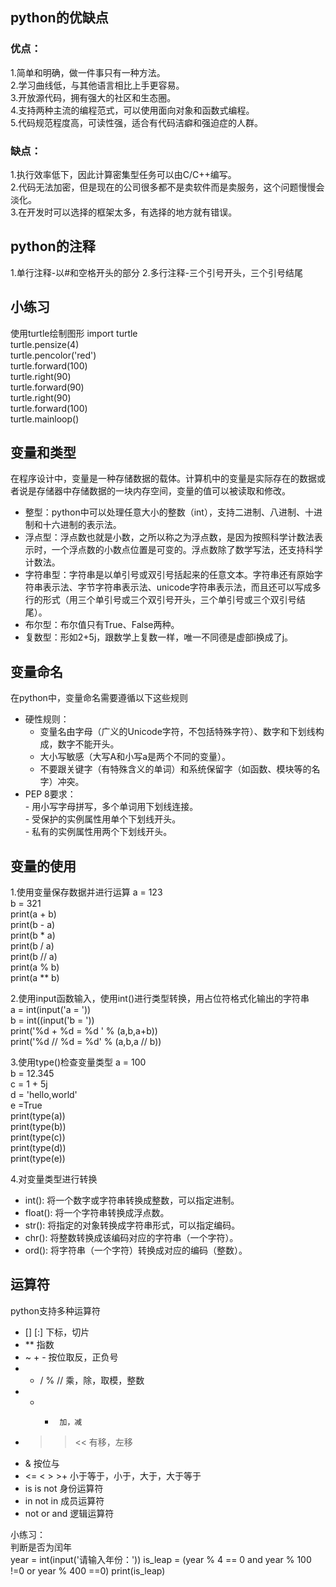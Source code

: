 ## python的优缺点
### 优点：
  1.简单和明确，做一件事只有一种方法。  
  2.学习曲线低，与其他语言相比上手更容易。  
  3.开放源代码，拥有强大的社区和生态圈。  
  4.支持两种主流的编程范式，可以使用面向对象和函数式编程。  
  5.代码规范程度高，可读性强，适合有代码洁癖和强迫症的人群。  
  
### 缺点：
  1.执行效率低下，因此计算密集型任务可以由C/C++编写。  
  2.代码无法加密，但是现在的公司很多都不是卖软件而是卖服务，这个问题慢慢会淡化。  
  3.在开发时可以选择的框架太多，有选择的地方就有错误。  
 
## python的注释
  1.单行注释-以#和空格开头的部分
  2.多行注释-三个引号开头，三个引号结尾
  
## 小练习
使用turtle绘制图形
  import turtle    
  turtle.pensize(4)  
  turtle.pencolor('red')     
  turtle.forward(100)    
  turtle.right(90)     
  turtle.forward(90)   
  turtle.right(90)     
  turtle.forward(100)    
  turtle.mainloop()   
  
## 变量和类型
  在程序设计中，变量是一种存储数据的载体。计算机中的变量是实际存在的数据或者说是存储器中存储数据的一块内存空间，变量的值可以被读取和修改。    
  - 整型：python中可以处理任意大小的整数（int），支持二进制、八进制、十进制和十六进制的表示法。    
  - 浮点型：浮点数也就是小数，之所以称之为浮点数，是因为按照科学计数法表示时，一个浮点数的小数点位置是可变的。浮点数除了数学写法，还支持科学计数法。
  - 字符串型：字符串是以单引号或双引号括起来的任意文本。字符串还有原始字符串表示法、字节字符串表示法、unicode字符串表示法，而且还可以写成多行的形式（用三个单引号或三个双引号开头，三个单引号或三个双引号结尾）。  
  - 布尔型：布尔值只有True、False两种。
  - 复数型：形如2+5j，跟数学上复数一样，唯一不同德是虚部i换成了j。

## 变量命名
  在python中，变量命名需要遵循以下这些规则
  - 硬性规则：  
    - 变量名由字母（广义的Unicode字符，不包括特殊字符）、数字和下划线构成，数字不能开头。
    - 大小写敏感（大写A和小写a是两个不同的变量）。
    - 不要跟关键字（有特殊含义的单词）和系统保留字（如函数、模块等的名字）冲突。
   - PEP 8要求：   
    - 用小写字母拼写，多个单词用下划线连接。  
    - 受保护的实例属性用单个下划线开头。  
    - 私有的实例属性用两个下划线开头。  
    
## 变量的使用
  1.使用变量保存数据并进行运算
  a = 123  
  b = 321  
  print(a + b)  
  print(b - a)  
  print(b * a)  
  print(b / a)  
  print(b // a)  
  print(a % b)  
  print(a ** b)  

  2.使用input函数输入，使用int()进行类型转换，用占位符格式化输出的字符串   
  a = int(input('a = '))   
  b = int((input('b = '))   
  print('%d + %d = %d ' % (a,b,a+b))   
  print('%d // %d = %d' % (a,b,a // b))  
  
  3.使用type()检查变量类型
  a = 100  
  b = 12.345  
  c = 1 + 5j  
  d = 'hello,world'    
  e =True  
  print(type(a))     
  print(type(b))  
  print(type(c))  
  print(type(d))  
  print(type(e))  
 
  4.对变量类型进行转换   
  - int(): 将一个数字或字符串转换成整数，可以指定进制。
  - float(): 将一个字符串转换成浮点数。
  - str(): 将指定的对象转换成字符串形式，可以指定编码。
  - chr(): 将整数转换成该编码对应的字符串（一个字符）。
  - ord(): 将字符串（一个字符）转换成对应的编码（整数）。
  
## 运算符
  python支持多种运算符    
  - []  [:]  下标，切片  
  - **      指数  
  - ~  +  -   按位取反，正负号  
  - *  /  %  //   乘，除，取模，整数  
  - +  -      加，减  
  - >>  <<    有移，左移  
  - &        按位与  
  - <=  <  >  >+    小于等于，小于，大于，大于等于  
  - is is not  身份运算符
  - in not in  成员运算符
  - not or and  逻辑运算符
  
  小练习：   
  判断是否为闰年   
  year = int(input('请输入年份：'))
  is_leap = (year % 4 == 0 and year % 100 !=0 or year % 400 ==0)
  print(is_leap)
